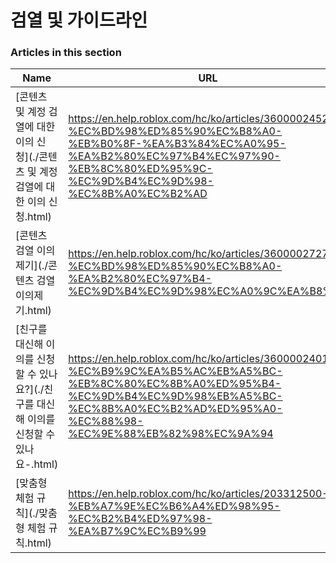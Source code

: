 # 검열 및 가이드라인  
### Articles in this section
Name|URL
-|-
[콘텐츠 및 계정 검열에 대한 이의 신청](./콘텐츠 및 계정 검열에 대한 이의 신청.html) |https://en.help.roblox.com/hc/ko/articles/360000245263-%EC%BD%98%ED%85%90%EC%B8%A0-%EB%B0%8F-%EA%B3%84%EC%A0%95-%EA%B2%80%EC%97%B4%EC%97%90-%EB%8C%80%ED%95%9C-%EC%9D%B4%EC%9D%98-%EC%8B%A0%EC%B2%AD
[콘텐츠 검열 이의제기](./콘텐츠 검열 이의제기.html) |https://en.help.roblox.com/hc/ko/articles/360000272703-%EC%BD%98%ED%85%90%EC%B8%A0-%EA%B2%80%EC%97%B4-%EC%9D%B4%EC%9D%98%EC%A0%9C%EA%B8%B0
[친구를 대신해 이의를 신청할 수 있나요?](./친구를 대신해 이의를 신청할 수 있나요-.html) |https://en.help.roblox.com/hc/ko/articles/360000240183-%EC%B9%9C%EA%B5%AC%EB%A5%BC-%EB%8C%80%EC%8B%A0%ED%95%B4-%EC%9D%B4%EC%9D%98%EB%A5%BC-%EC%8B%A0%EC%B2%AD%ED%95%A0-%EC%88%98-%EC%9E%88%EB%82%98%EC%9A%94
[맞춤형 체험 규칙](./맞춤형 체험 규칙.html) |https://en.help.roblox.com/hc/ko/articles/203312500-%EB%A7%9E%EC%B6%A4%ED%98%95-%EC%B2%B4%ED%97%98-%EA%B7%9C%EC%B9%99
